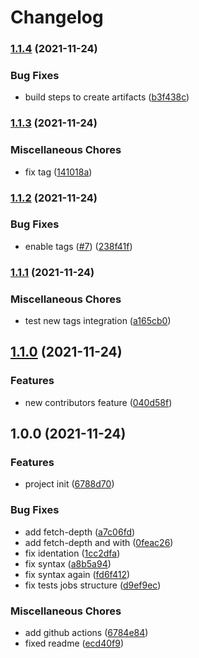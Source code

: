 # Changelog

### [1.1.4](https://www.github.com/arzola/test-release-please/compare/v1.1.3...v1.1.4) (2021-11-24)


### Bug Fixes

* build steps to create artifacts ([b3f438c](https://www.github.com/arzola/test-release-please/commit/b3f438cbdd5383d21db366dfb43e32afbbc57410))

### [1.1.3](https://www.github.com/arzola/test-release-please/compare/v1.1.2...v1.1.3) (2021-11-24)


### Miscellaneous Chores

* fix tag ([141018a](https://www.github.com/arzola/test-release-please/commit/141018af5cbdb348a0c99871d56cb68bff1a44ce))

### [1.1.2](https://www.github.com/arzola/test-release-please/compare/v1.1.1...v1.1.2) (2021-11-24)


### Bug Fixes

* enable tags ([#7](https://www.github.com/arzola/test-release-please/issues/7)) ([238f41f](https://www.github.com/arzola/test-release-please/commit/238f41f6faba6962d52499941199dd99f6f0b0be))

### [1.1.1](https://www.github.com/arzola/test-release-please/compare/v1.1.0...v1.1.1) (2021-11-24)


### Miscellaneous Chores

* test new tags integration ([a165cb0](https://www.github.com/arzola/test-release-please/commit/a165cb053b11ea6546038cca28f7b62f319572b4))

## [1.1.0](https://www.github.com/arzola/test-release-please/compare/v1.0.0...v1.1.0) (2021-11-24)


### Features

* new contributors feature ([040d58f](https://www.github.com/arzola/test-release-please/commit/040d58f0111189552e4c0dc350b94343344b6e7e))

## 1.0.0 (2021-11-24)


### Features

* project init ([6788d70](https://www.github.com/arzola/test-release-please/commit/6788d7079747ae9cc4d7674b862f2e0184ecbd6f))


### Bug Fixes

* add fetch-depth ([a7c06fd](https://www.github.com/arzola/test-release-please/commit/a7c06fd975d9903d02b33d4428eba470b682e459))
* add fetch-depth and with ([0feac26](https://www.github.com/arzola/test-release-please/commit/0feac2676eb3251995e21472c112eebaf6eb7874))
* fix identation ([1cc2dfa](https://www.github.com/arzola/test-release-please/commit/1cc2dfa4a80382220c376695b39ab2d8dd5c83c9))
* fix syntax ([a8b5a94](https://www.github.com/arzola/test-release-please/commit/a8b5a947448017bfb3f714b33bdcd7f8b794f4c1))
* fix syntax again ([fd6f412](https://www.github.com/arzola/test-release-please/commit/fd6f412a325676a59cd81b016b4b111c883326c3))
* fix tests jobs structure ([d9ef9ec](https://www.github.com/arzola/test-release-please/commit/d9ef9ecd88416307491ff101101f91c1dc98487b))


### Miscellaneous Chores

* add github actions ([6784e84](https://www.github.com/arzola/test-release-please/commit/6784e848b5f6f7af2fa4ba26a5e2449f4c7d423d))
* fixed readme ([ecd40f9](https://www.github.com/arzola/test-release-please/commit/ecd40f93d8ee64bd34ef7c246f2c0a92ad55273c))
